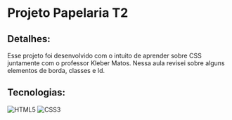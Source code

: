 # Projeto Papelaria T2

## Detalhes:

Esse projeto foi desenvolvido com o intuito de aprender sobre CSS juntamente com o professor Kleber Matos.
Nessa aula revisei sobre alguns elementos de borda, classes e Id.

## Tecnologias:

![HTML5](https://img.shields.io/badge/html5-%23E34F26.svg?style=plastic&logo=html5&logoColor=white)  ![CSS3](https://img.shields.io/badge/css3-%231572B6.svg?style=plastic&logo=css3&logoColor=white)

